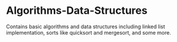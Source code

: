 # Algorithms-Data-Structures
Contains basic algorithms and data structures including linked list implementation, sorts like quicksort and mergesort, and some more. 
